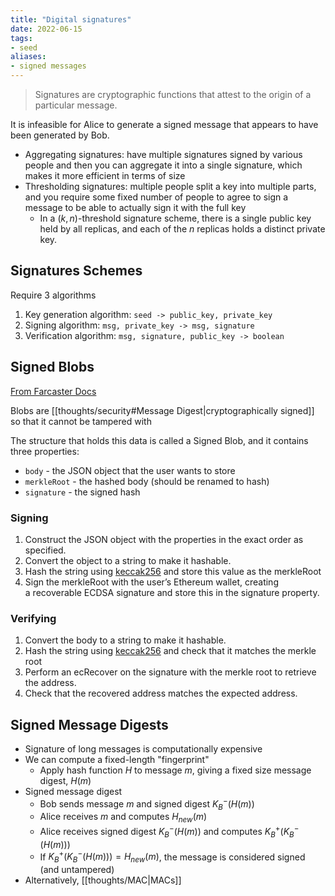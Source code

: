 ```yaml
---
title: "Digital signatures"
date: 2022-06-15
tags:
- seed
aliases:
- signed messages
---
```


> Signatures are cryptographic functions that attest to the origin of a particular message.

It is infeasible for Alice to generate a signed message that appears to have been generated by Bob.

- Aggregating signatures: have multiple signatures signed by various people and then you can aggregate it into a single signature, which makes it more efficient in terms of size
- Thresholding signatures: multiple people split a key into multiple parts, and you require some fixed number of people to agree to sign a message to be able to actually sign it with the full key
	- In a $(k,n)$-threshold signature scheme, there is a single public key held by all replicas, and each of the $n$ replicas holds a distinct private key.

## Signatures Schemes
Require 3 algorithms
1. Key generation algorithm: `seed -> public_key, private_key`
2. Signing algorithm: `msg, private_key -> msg, signature`
3. Verification algorithm: `msg, signature, public_key -> boolean`

## Signed Blobs
[From Farcaster Docs](https://www.farcaster.xyz/docs/signed-blob)

Blobs are [[thoughts/security#Message Digest|cryptographically signed]] so that it cannot be tampered with

The structure that holds this data is called a Signed Blob, and it contains three properties:

-   `body` - the JSON object that the user wants to store
-   `merkleRoot` - the hashed body (should be renamed to hash)
-   `signature` - the signed hash

### Signing
1.  Construct the JSON object with the properties in the exact order as specified.
2.  Convert the object to a string to make it hashable.
3.  Hash the string using [keccak256](https://en.wikipedia.org/wiki/SHA-3) and store this value as the merkleRoot
4.  Sign the merkleRoot with the user’s Ethereum wallet, creating a recoverable ECDSA signature and store this in the signature property.

### Verifying
1.  Convert the body to a string to make it hashable.
2.  Hash the string using [keccak256](https://en.wikipedia.org/wiki/SHA-3) and check that it matches the merkle root
3.  Perform an ecRecover on the signature with the merkle root to retrieve the address.
4.  Check that the recovered address matches the expected address.

## Signed Message Digests
- Signature of long messages is computationally expensive
- We can compute a fixed-length "fingerprint"
	- Apply hash function $H$ to message $m$, giving a fixed size message digest, $H(m)$
- Signed message digest
	- Bob sends message $m$ and signed digest $K_B^-(H(m))$
	- Alice receives $m$ and computes $H_{new}(m)$
	- Alice receives signed digest $K_B^-(H(m))$ and computes $K_B^+(K_B^-(H(m)))$
	- If $K_B^+(K_B^-(H(m))) = H_{new}(m)$, the message is considered signed (and untampered)
- Alternatively, [[thoughts/MAC|MACs]]

